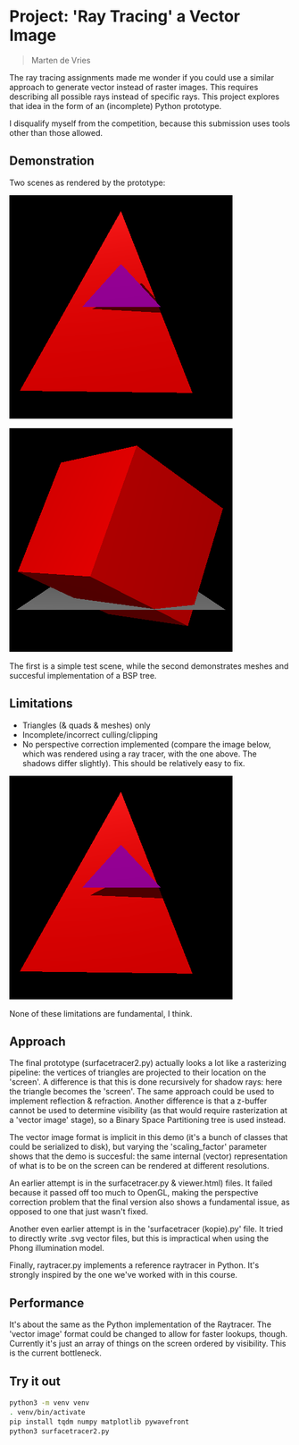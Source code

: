 Project: 'Ray Tracing' a Vector Image
=====================================

> Marten de Vries

The ray tracing assignments made me wonder if you could use a similar approach
to generate vector instead of raster images. This requires describing all
possible rays instead of specific rays. This project explores that idea in the
form of an (incomplete) Python prototype.

I disqualify myself from the competition, because this submission uses tools
other than those allowed.


Demonstration
-------------

Two scenes as rendered by the prototype:

![a simple test scene](https://github.com/marten-de-vries/surfacetracer/blob/master/out-surface.png)

![a more complicated scene](https://github.com/marten-de-vries/surfacetracer/blob/master/out-surface-complex.png)

The first is a simple test scene, while the second demonstrates meshes and
succesful implementation of a BSP tree.


Limitations
-----------

- Triangles (& quads & meshes) only
- Incomplete/incorrect culling/clipping
- No perspective correction implemented (compare the image below, which was rendered using a ray tracer, with the one above. The shadows differ slightly). This should be relatively easy to fix.

![ray-traced version of the simple test scene](https://github.com/marten-de-vries/surfacetracer/blob/master/out.png)

None of these limitations are fundamental, I think.


Approach
--------

The final prototype (surfacetracer2.py) actually looks a lot like a rasterizing
pipeline: the vertices of triangles are projected to their location on the
'screen'. A difference is that this is done recursively for shadow rays: here
the triangle becomes the 'screen'. The same approach could be used to implement
reflection & refraction. Another difference is that a z-buffer cannot be used
to determine visibility (as that would require rasterization at a 'vector
image' stage), so a Binary Space Partitioning tree is used instead.

The vector image format is implicit in this demo (it's a bunch of classes that
could be serialized to disk), but varying the 'scaling_factor' parameter shows
that the demo is succesful: the same internal (vector) representation of what
is to be on the screen can be rendered at different resolutions.

An earlier attempt is in the surfacetracer.py & viewer.html) files. It failed
because it passed off too much to OpenGL, making the perspective correction
problem that the final version also shows a fundamental issue, as opposed to
one that just wasn't fixed.

Another even earlier attempt is in the 'surfacetracer (kopie).py' file. It tried
to directly write .svg vector files, but this is impractical when using the
Phong illumination model.

Finally, raytracer.py implements a reference raytracer in Python. It's strongly
inspired by the one we've worked with in this course.


Performance
-----------

It's about the same as the Python implementation of the Raytracer. The 'vector
image' format could be changed to allow for faster lookups, though. Currently
it's just an array of things on the screen ordered by visibility. This is the
current bottleneck.


Try it out
----------

```bash
python3 -m venv venv
. venv/bin/activate
pip install tqdm numpy matplotlib pywavefront
python3 surfacetracer2.py
```
